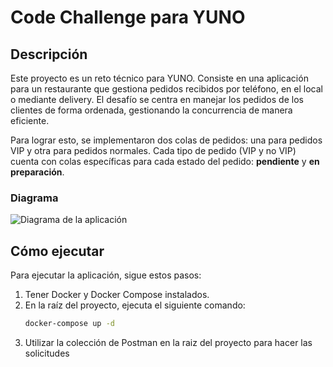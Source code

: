 # Code Challenge para YUNO

## Descripción

Este proyecto es un reto técnico para YUNO. Consiste en una aplicación para un restaurante que gestiona pedidos recibidos por teléfono, en el local o mediante delivery. El desafío se centra en manejar los pedidos de los clientes de forma ordenada, gestionando la concurrencia de manera eficiente.

Para lograr esto, se implementaron dos colas de pedidos: una para pedidos VIP y otra para pedidos normales. Cada tipo de pedido (VIP y no VIP) cuenta con colas específicas para cada estado del pedido: **pendiente** y **en preparación**.

### Diagrama
![Diagrama de la aplicación](./GourmetVelozDiagrama.png)

## Cómo ejecutar

Para ejecutar la aplicación, sigue estos pasos:

1. Tener Docker y Docker Compose instalados.
2. En la raíz del proyecto, ejecuta el siguiente comando:
   ```bash
   docker-compose up -d
   ```
3. Utilizar la colección de Postman en la raiz del proyecto para hacer las solicitudes
